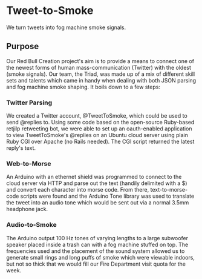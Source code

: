 Tweet-to-Smoke
==============

We turn tweets into fog machine smoke signals.

Purpose
-------

Our Red Bull Creation project's aim is to provide a means to connect one of the newest forms of human mass-communication (Twitter) with the oldest (smoke signals).  Our team, the Triad, was made up of a mix of different skill sets and talents which came in handy when dealing with both JSON parsing and fog machine smoke shaping.  It boils down to a few steps:

### Twitter Parsing
We created a Twitter account, @TweetToSmoke, which could be used to send @replies to.  Using some code based on the open-source Ruby-based retjilp retweeting bot, we were able to set up an oauth-enabled application to view TweetToSmoke's @replies on an Ubuntu cloud server using plain Ruby CGI over Apache (no Rails needed).  The CGI script returned the latest reply's text.

### Web-to-Morse
An Arduino with an ethernet shield was programmed to connect to the cloud server via HTTP and parse out the text (handily delimited with a $) and convert each character into morse code. From there, text-to-morse-code scripts were found and the Arduino Tone library was used to translate the tweet into an audio tone which would be sent out via a normal 3.5mm headphone jack.

### Audio-to-Smoke
The Arduino output 100 Hz tones of varying lengths to a large subwoofer speaker placed inside a trash can with a fog machine stuffed on top.  The frequencies used and the placement of the sound system allowed us to generate small rings and long puffs of smoke which were viewable indoors, but not so thick that we would fill our Fire Department visit quota for the week.